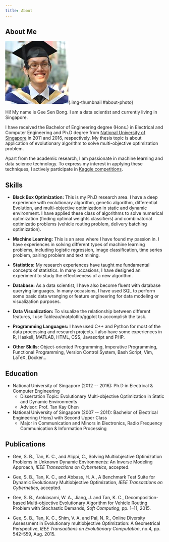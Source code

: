 ```yaml
---
title: About
---
```


## About Me

![](/images/photo.jpg "senbong's photo"){.img-thumbnail #about-photo}

Hi! My name is Gee Sen Bong. I am a data scientist and currently living in Singapore.

I have received the Bachelor of Engineering degree (Hons.) in Electrical and Computer Engineering and Ph.D degree from [National University of Singapore](http://www.nus.edu.sg/) in 2011 and 2016, respectively. My thesis topic is about application of evolutionary algorithm to solve multi-objective optimization problem.

Apart from the academic research, I am passionate in machine learning and data science technology. To express my interest in applying these techniques, I actively participate in [Kaggle competitions](https://www.kaggle.com/).


## Skills

* **Black Box Optimization:** This is my Ph.D research area. I have a deep experience with evolutionary algorithm, genetic algorithm, differential Evolution, and multi-objective optimization in static and dynamic environment. I have applied these class of algorithms to solve numerical optimization (finding optimal weights classifiers) and combinatorial optimizatio problems (vehicle routing problem, delivery batching optimization).

* **Machine Learning:** This is an area where I have found my passion in. I have experiences in solving different types of machine learning problems, including logistic regression, image classification, time series problem, pairing problem and text mining.

* **Statistics:** My research experiences have taught me fundamental concepts of statistics. In many occasions, I have designed an experiment to study the effectiveness of a new algorithm.

* **Database:** As a data scientist, I have also become fluent with database querying languages. In many occasions, I have used SQL to perform some basic data wranging or feature engineering for data modeling or visualization purposes.

* **Data Visualization:** To visualize the relationship between different features, I use Tableau/matplotlib/ggplot to accomplish the task.

* **Programming Languages:** I have used C++ and Python for most of the data processing and research projects. I also have some experiences in R, Haskell, MATLAB, HTML, CSS, Javascript and PHP.

* **Other Skills:** Object-oriented Programming, Imperative Programming, Functional Programming, Version Control System, Bash Script, Vim, LaTeX, Docker...


## Education

* National University of Singapore (2012 -- 2016): Ph.D in Electrical & Computer Engineering
    + Dissertation Topic: Evolutionary Multi-objective Optimization in Static and Dynamic Environments
    + Advisor: Prof. Tan Kay Chen
* National University of Singapore (2007 -- 2011): Bachelor of Electrical Engineering (Hons) with Second Upper Class
    + Major in Communication and Minors in Electronics, Radio Frequency Communication & Information Processing


## Publications

* Gee, S. B., Tan, K. C., and Alippi, C., Solving Multiobjective Optimization Problems in Unknown Dynamic Environments: An Inverse Modeling Approach, _IEEE Transactions on Cybernetics_, accepted.  

* Gee, S. B., Tan, K. C., and Abbass, H. A., A Benchmark Test Suite for Dynamic Evolutionary Multiobjective Optimization, _IEEE Transactions on Cybernetics_, accepted.

* Gee, S. B., Arokiasami, W. A., Jiang, J. and Tan, K. C., Decomposition-based Multi-objective Evolutionary Algorithm for Vehicle Routing Problem with Stochastic Demands, _Soft Computing_, pp. 1–11, 2015.

* Gee, S. B., Tan, K. C., Shim, V. A. and Pal, N. R., Online Diversity Assessment in Evolutionary multiobjective Optimization: A Geometrical Perspective, _IEEE Transactions on Evolutionary Computation_, no.4, pp. 542–559, Aug. 2015.
